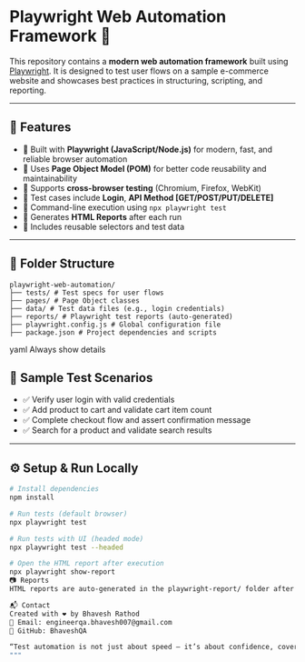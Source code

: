 # Playwright Web Automation Framework 🚀

This repository contains a **modern web automation framework** built using [Playwright](https://playwright.dev/). It is designed to test user flows on a sample e-commerce website and showcases best practices in structuring, scripting, and reporting.

---

## 📌 Features

- 🔹 Built with **Playwright (JavaScript/Node.js)** for modern, fast, and reliable browser automation
- 🔹 Uses **Page Object Model (POM)** for better code reusability and maintainability
- 🔹 Supports **cross-browser testing** (Chromium, Firefox, WebKit)
- 🔹 Test cases include **Login**,  **API Method [GET/POST/PUT/DELETE]**
- 🔹 Command-line execution using `npx playwright test`
- 🔹 Generates **HTML Reports** after each run
- 🔹 Includes reusable selectors and test data

---

## 📁 Folder Structure
```
playwright-web-automation/
├── tests/ # Test specs for user flows
├── pages/ # Page Object classes
├── data/ # Test data files (e.g., login credentials)
├── reports/ # Playwright test reports (auto-generated)
├── playwright.config.js # Global configuration file
├── package.json # Project dependencies and scripts
```
yaml
Always show details


## 🧪 Sample Test Scenarios

- ✅ Verify user login with valid credentials
- ✅ Add product to cart and validate cart item count
- ✅ Complete checkout flow and assert confirmation message
- ✅ Search for a product and validate search results

---


## ⚙️ Setup & Run Locally

```bash
# Install dependencies
npm install

# Run tests (default browser)
npx playwright test

# Run tests with UI (headed mode)
npx playwright test --headed

# Open the HTML report after execution
npx playwright show-report
📷 Reports
HTML reports are auto-generated in the playwright-report/ folder after each test run.

📬 Contact
Created with ❤️ by Bhavesh Rathod
📧 Email: engineerqa.bhavesh007@gmail.com
🔗 GitHub: BhaveshQA

“Test automation is not just about speed — it’s about confidence, coverage, and clarity.”
"""
